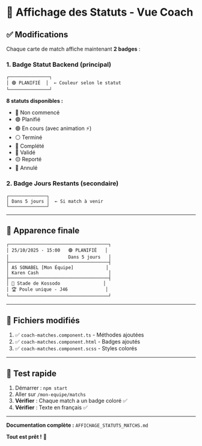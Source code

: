 # 🎨 Affichage des Statuts - Vue Coach

## ✅ Modifications

Chaque carte de match affiche maintenant **2 badges** :

### 1. Badge Statut Backend (principal)
```
┌───────────────┐
│ 🟣 PLANIFIÉ  │  ← Couleur selon le statut
└───────────────┘
```

**8 statuts disponibles :**
- 🔵 Non commencé
- 🟣 Planifié
- 🟢 En cours (avec animation ⚡)
- ⚪ Terminé
- 🔷 Complété
- 💚 Validé
- 🟡 Reporté
- 🔴 Annulé

### 2. Badge Jours Restants (secondaire)
```
┌──────────────┐
│ Dans 5 jours │  ← Si match à venir
└──────────────┘
```

---

## 🎯 Apparence finale

```
┌─────────────────────────────────────┐
│ 25/10/2025 - 15:00   🟣 PLANIFIÉ   │
│                      Dans 5 jours   │
├─────────────────────────────────────┤
│ AS SONABEL [Mon Équipe]            │
│ Karen Cash                          │
├─────────────────────────────────────┤
│ 📍 Stade de Kossodo                │
│ 🏆 Poule unique - J46              │
└─────────────────────────────────────┘
```

---

## 📁 Fichiers modifiés

1. ✅ `coach-matches.component.ts` - Méthodes ajoutées
2. ✅ `coach-matches.component.html` - Badges ajoutés
3. ✅ `coach-matches.component.scss` - Styles colorés

---

## 🧪 Test rapide

1. Démarrer : `npm start`
2. Aller sur `/mon-equipe/matchs`
3. **Vérifier** : Chaque match a un badge coloré ✅
4. **Vérifier** : Texte en français ✅

---

**Documentation complète :** `AFFICHAGE_STATUTS_MATCHS.md`

**Tout est prêt !** 🎉
